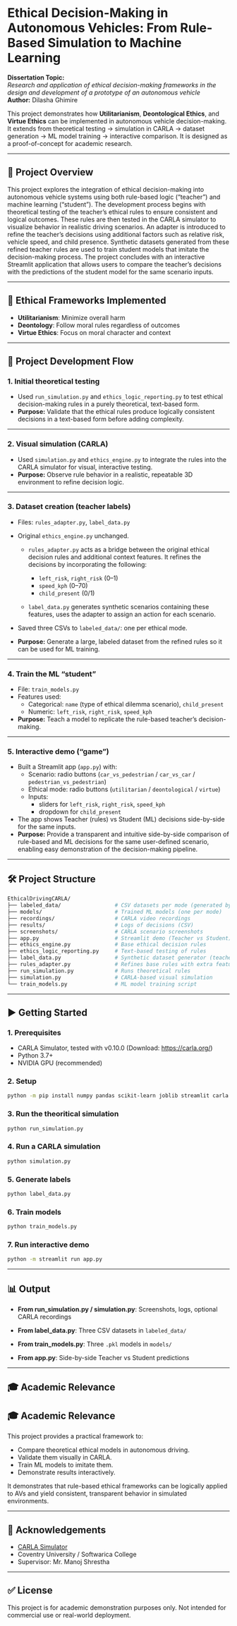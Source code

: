 # Ethical Decision-Making in Autonomous Vehicles: From Rule-Based Simulation to Machine Learning

**Dissertation Topic:**  
_Research and application of ethical decision-making frameworks in the design and development of a prototype of an autonomous vehicle_  
**Author:** Dilasha Ghimire

This project demonstrates how **Utilitarianism**, **Deontological Ethics**, and **Virtue Ethics** can be implemented in autonomous vehicle decision-making.  
It extends from theoretical testing → simulation in CARLA → dataset generation → ML model training → interactive comparison. It is designed as a proof-of-concept for academic research.

---

## 📌 Project Overview

This project explores the integration of ethical decision-making into autonomous vehicle systems using both rule-based logic (“teacher”) and machine learning (“student”). The development process begins with theoretical testing of the teacher’s ethical rules to ensure consistent and logical outcomes. These rules are then tested in the CARLA simulator to visualize behavior in realistic driving scenarios. An adapter is introduced to refine the teacher’s decisions using additional factors such as relative risk, vehicle speed, and child presence. Synthetic datasets generated from these refined teacher rules are used to train student models that imitate the decision-making process. The project concludes with an interactive Streamlit application that allows users to compare the teacher’s decisions with the predictions of the student model for the same scenario inputs.

---

## 🧠 Ethical Frameworks Implemented

- **Utilitarianism**: Minimize overall harm
- **Deontology**: Follow moral rules regardless of outcomes
- **Virtue Ethics**: Focus on moral character and context

---

## 🚀 Project Development Flow

### 1. **Initial theoretical testing**

- Used `run_simulation.py` and `ethics_logic_reporting.py` to test ethical decision-making rules in a purely theoretical, text-based form.
- **Purpose:** Validate that the ethical rules produce logically consistent decisions in a text-based form before adding complexity.

---

### 2. **Visual simulation (CARLA)**

- Used `simulation.py` and `ethics_engine.py` to integrate the rules into the CARLA simulator for visual, interactive testing.
- **Purpose:** Observe rule behavior in a realistic, repeatable 3D environment to refine decision logic.

---

### 3. **Dataset creation (teacher labels)**

- Files: `rules_adapter.py`, `label_data.py`
- Original `ethics_engine.py` unchanged.

  - `rules_adapter.py` acts as a bridge between the original ethical decision rules and additional context features. It refines the decisions by incorporating the following:

    - `left_risk`, `right_risk` (0–1)
    - `speed_kph` (0–70)
    - `child_present` (0/1)

  - `label_data.py` generates synthetic scenarios containing these features, uses the adapter to assign an action for each scenario.

- Saved three CSVs to `labeled_data/`: one per ethical mode.
- **Purpose:** Generate a large, labeled dataset from the refined rules so it can be used for ML training.

---

### 4. **Train the ML “student”**

- File: `train_models.py`
- Features used:
  - Categorical: `name` (type of ethical dilemma scenario), `child_present`
  - Numeric: `left_risk`, `right_risk`, `speed_kph`
- **Purpose:** Teach a model to replicate the rule-based teacher’s decision-making.

---

### 5. **Interactive demo (“game”)**

- Built a Streamlit app (`app.py`) with:
  - Scenario: radio buttons (`car_vs_pedestrian` / `car_vs_car` / `pedestrian_vs_pedestrian`)
  - Ethical mode: radio buttons (`utilitarian` / `deontological` / `virtue`)
  - Inputs:
    - sliders for `left_risk`, `right_risk`, `speed_kph`
    - dropdown for `child_present`
- The app shows Teacher (rules) vs Student (ML) decisions side-by-side for the same inputs.
- **Purpose:** Provide a transparent and intuitive side-by-side comparison of rule-based and ML decisions for the same user-defined scenario, enabling easy demonstration of the decision-making pipeline.

---

## 🛠 Project Structure

```bash
EthicalDrivingCARLA/
├── labeled_data/                 # CSV datasets per mode (generated by label_data.py)
├── models/                       # Trained ML models (one per mode)
├── recordings/                   # CARLA video recordings
├── results/                      # Logs of decisions (CSV)
├── screenshots/                  # CARLA scenario screenshots
├── app.py                        # Streamlit demo (Teacher vs Student)
├── ethics_engine.py              # Base ethical decision rules
├── ethics_logic_reporting.py     # Text-based testing of rules
├── label_data.py                 # Synthetic dataset generator (teacher labels)
├── rules_adapter.py              # Refines base rules with extra features
├── run_simulation.py             # Runs theoretical rules
├── simulation.py                 # CARLA-based visual simulation
└── train_models.py               # ML model training script
```

---

## ▶️ Getting Started

### 1. Prerequisites

- CARLA Simulator, tested with v0.10.0
  (Download: https://carla.org/)
- Python 3.7+
- NVIDIA GPU (recommended)

### 2. Setup

```bash
python -m pip install numpy pandas scikit-learn joblib streamlit carla matplotlib
```

### 3. Run the theoritical simulation

```bash
python run_simulation.py
```

### 4. Run a CARLA simulation

```bash
python simulation.py
```

### 5. Generate labels

```bash
python label_data.py
```

### 6. Train models

```bash
python train_models.py
```

### 7. Run interactive demo

```bash
python -m streamlit run app.py
```

---

## 📊 Output

- **From run_simulation.py / simulation.py**: Screenshots, logs, optional CARLA recordings

- **From label_data.py**: Three CSV datasets in `labeled_data/`
- **From train_models.py**: Three `.pkl` models in `models/`
- **From app.py**: Side-by-side Teacher vs Student predictions

---

## 🎓 Academic Relevance

## 🎓 Academic Relevance

This project provides a practical framework to:

- Compare theoretical ethical models in autonomous driving.
- Validate them visually in CARLA.
- Train ML models to imitate them.
- Demonstrate results interactively.

It demonstrates that rule-based ethical frameworks can be logically applied to AVs and yield consistent, transparent behavior in simulated environments.

---

## 📝 Acknowledgements

- [CARLA Simulator](https://carla.org/)
- Coventry University / Softwarica College
- Supervisor: Mr. Manoj Shrestha

---

## ✅ License

This project is for academic demonstration purposes only. Not intended for commercial use or real-world deployment.
